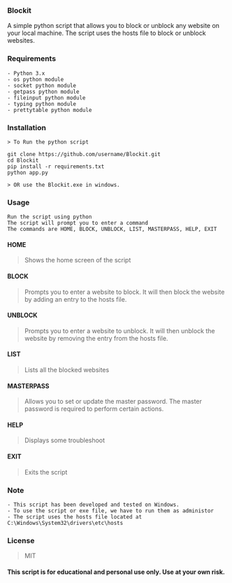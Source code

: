### Blockit
A simple python script that allows you to block or unblock any website on your local machine. The script uses the hosts file to block or unblock websites.

### Requirements
    - Python 3.x
    - os python module
    - socket python module
    - getpass python module
    - fileinput python module
    - typing python module
    - prettytable python module

### Installation
    > To Run the python script
    
    git clone https://github.com/username/Blockit.git
    cd Blockit
    pip install -r requirements.txt
    python app.py

    > OR use the Blockit.exe in windows.

### Usage
    Run the script using python
    The script will prompt you to enter a command
    The commands are HOME, BLOCK, UNBLOCK, LIST, MASTERPASS, HELP, EXIT 

#### HOME
> Shows the home screen of the script

#### BLOCK
> Prompts you to enter a website to block. It will then block the website by adding an entry to the hosts file.

#### UNBLOCK
> Prompts you to enter a website to unblock. It will then unblock the website by removing the entry from the hosts file.

#### LIST
> Lists all the blocked websites

#### MASTERPASS
> Allows you to set or update the master password. The master password is required to perform certain actions.

#### HELP
> Displays some troubleshoot

#### EXIT
> Exits the script

### Note
    - This script has been developed and tested on Windows.
    - To use the script or exe file, we have to run them as administor
    - The script uses the hosts file located at C:\Windows\System32\drivers\etc\hosts

### License
>MIT

#### This script is for educational and personal use only. Use at your own risk.